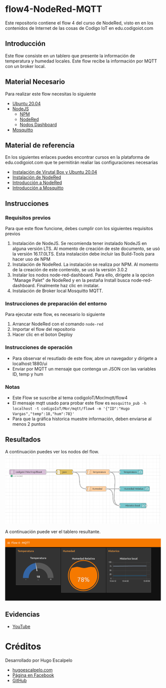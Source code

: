 # flow4-NodeRed-MQTT
Este repositorio contiene el flow 4 del curso de NodeRed, visto en en los contenidos de Internet de las cosas de Codigo IoT en edu.codigoiot.com

## Introducción

Este flow consiste en un tablero que presente la información de temperatura y humedad locales. Este flow recibe la información por MQTT con un broker local.

## Material Necesario

Para realizar este flow necesitas lo siguiente

- [Ubuntu 20.04](https://releases.ubuntu.com/20.04/)
- [NodeJS](https://nodejs.org/es/)
    - [NPM](https://www.npmjs.com/)
    - [NodeRed](https://nodered.org/docs/getting-started/local)
    - [Nodos Dashboard](https://flows.nodered.org/node/node-red-dashboard)
- [Mosquitto](https://mosquitto.org/)

## Material de referencia

En los siguientes enlaces puedes encontrar cursos en la plataforma de edu.codigoiot.com que te permitirán realiar las configuraciones necesarias

- [Instalación de Virutal Box y Ubuntu 20.04](https://edu.codigoiot.com/course/view.php?id=812)
- [Instalación de NodeRed](https://edu.codigoiot.com/course/view.php?id=817)
- [Introducción a NodeRed](https://edu.codigoiot.com/course/view.php?id=278)
- [Introducción a Mosquitto](https://edu.codigoiot.com/course/view.php?id=851)

## Instrucciones

### Requisitos previos

Para que este flow funcione, debes cumplir con los siguientes requisitos previos
1. Instalación de NodeJS. Se recomienda tener instalado NodeJS en alguna versión LTS. Al momento de creación de este documento, se usó la versión 16.17.0LTS. Esta instalación debe incluir las Build-Tools para hacer uso de NPM
2. Instalación de NodeRed. La instalación se realiza por NPM. Al momento de la creación de este contenido, se usó la versión 3.0.2
3. Instalar los nodos node-red-dashboard. Para ello, dirigete a la opcion "Manage Palet" de NodeRed y en la pestaña Install busca node-red-dashboard. Finalmente haz clic en instalar.
4. Instalación de Broker local Mosquitto MQTT.

### Instrucciones de preparación del entorno

Para ejecutar este flow, es necesario lo siguiente
1. Arrancar NodeRed con el comando `node-red`
2. Importar el flow del repositorio
3. Hacer clic en el boton Deploy

### Instrucciones de operación

- Para observar el resutlado de este flow, abre un navegador y dirígete a localhost:1880/ui
-  Enviar por MQTT un mensaje que contenga un JSON con las variables ID, temp y hum

### Notas

- Este Flow se suscribe al tema codigoIoT/Mor/mqtt/flow4
- El mensaje mqtt usado para probar este flow es `mosquitto_pub -h localhost -t codigoIoT/Mor/mqtt/flow4 -m '{"ID":"Hugo Vargas","temp":18,"hum":78}'`
- Para que la gráfica historica muestre información, deben enviarse al menos 2 puntos

## Resultados

A continuación puedes ver los nodos del flow.
![](https://github.com/hugoescalpelo/flow4-NodeRed-MQTT/blob/main/Nodos.png?raw=true)

A continuación puede ver el tablero resultante.

![](https://github.com/hugoescalpelo/flow4-NodeRed-MQTT/blob/main/Dashboard.png?raw=true)

## Evidencias

- [YouTube](https://youtu.be/84X-jtUX414)

# Créditos

Desarrollado por Hugo Escalpelo
- [hugoescalpelo.com](https://hugoescalpelo.com/)
- [Página en Facebook](https://www.facebook.com/Hugo-Escalpelo-Profesional-337708683840136)
- [GitHub](https://github.com/hugoescalpelo)